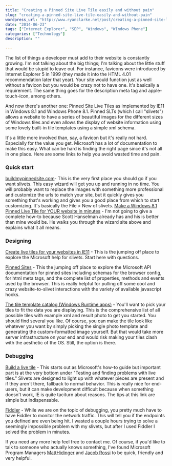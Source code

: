 ```yaml
---
title: "Creating a Pinned Site Live Tile easily and without pain"
slug: "creating-a-pinned-site-live-tile-easily-and-without-pain"
wordpress_url: "http://www.ryanclarke.net/post/creating-a-pinned-site-live-tile-easily-and-without-pain/"
date: "2014-06-23"
tags: ["Internet Explorer", "SEP", "Windows", "WIndows Phone"]
categories: ["Technology"]
description: ""

---
```


The list of things a developer must add to their website is constantly growing. I'm not talking about the big things; I'm talking about the little stuff that would be stupid to leave out. For instance, favicons were introduced by Internet Explorer 5 in 1999 (they made it into the HTML 4.01 recommendation later that year). Your site would function just as well without a favicon but you would be crazy not to have one. It's basically a requirement. The same thing goes for the description meta tag and apple-touch-icon, among others.

And now there's another one: Pinned Site Live Tiles as implemented by IE11 in Windows 8.1 and Windows Phone 8.1. Pinned SLTs (which I call "slivets") allows a website to have a series of beautiful images for the different sizes of Windows tiles and even allows the display of website information using some lovely built-in tile templates using a simple xml schema.

It's a little more involved than, say, a favicon but it's really not hard. Especially for the value you get. Microsoft has a lot of documentation to make this easy. What can be hard is finding the right page since it's not all in one place. Here are some links to help you avoid wasted time and pain.

### Quick start

[buildmypinnedsite.com](http://www.buildmypinnedsite.com "http://www.buildmypinnedsite.com")- This is the very first place you should go if you want slivets. This easy wizard will get you up and running in no time. You will probably want to replace the images with something more professional and customize the urls to match your site, but it quickly gives you something that's working and gives you a good place from which to start customizing. It's basically the File \> New of slivets. [Make a Windows 8.1 Pinned Live Tile for YOUR website in minutes](http://www.hanselman.com/blog/MakeAWindows81PinnedLiveTileForYOURWebsiteInMinutes.aspx "http://www.hanselman.com/blog/MakeAWindows81PinnedLiveTileForYOURWebsiteInMinutes.aspx") - I'm not going to give a complete how-to because Scott Hanselman already has and his is better than mine would be. He walks you through the wizard site above and explains what it all means.

### Designing

[Create live tiles for your websites in IE11](http://msdn.microsoft.com/en-us/library/ie/dn455115%28v=vs.85%29.aspx "http://msdn.microsoft.com/en-us/library/ie/dn455115%28v=vs.85%29.aspx") - This is the jumping off place to explore the Microsoft help for slivets. Start here with questions. 

[Pinned Sites](http://msdn.microsoft.com/en-us/library/ie/hh772707%28v=vs.85%29.aspx "http://msdn.microsoft.com/en-us/library/ie/hh772707%28v=vs.85%29.aspx") - This the jumping off place to explore the Microsoft API documentation for pinned sites including schemas for the browser config, for html meta tags, and the complete list of properties, methods and events used by the browser. This is really helpful for pulling off some cool and crazy website-to-slivet interactions with the variety of available javascript hooks. 

[The tile template catalog (Windows Runtime apps)](http://msdn.microsoft.com/en-us/library/ie/hh761491.aspx "http://msdn.microsoft.com/en-us/library/ie/hh761491.aspx") - You'll want to pick your tiles to fit the data you are displaying. This is the comprehensive list of all possible tiles with example xml and result photo to get you started. You should find several you like. Of course, you can make the tile look like whatever you want by simply picking the single photo template and generating the custom-formatted image yourself. But that would take more server infrastructure on your end and would risk making your tiles clash with the aesthetic of the OS. Still, the option is there.

### Debugging

[Build a live tile](http://msdn.microsoft.com/en-us/library/ie/dn439794%28v=vs.85%29.aspx "http://msdn.microsoft.com/en-us/library/ie/dn439794%28v=vs.85%29.aspx") - This starts out as Microsoft's how-to guide but important part is at the very bottom under "Testing and finding problems with live tiles." Slivets are designed to light up with whatever pieces are present and if they aren't there, fallback to normal behavior. This is really nice for end-users, but it can make development difficult because when something doesn't work, IE is quite taciturn about reasons. The tips at this link are simple but indispensable.

[Fiddler](http://www.telerik.com/fiddler "http://www.telerik.com/fiddler") - While we are on the topic of debugging, you pretty much have to have Fiddler to monitor the network traffic. This will tell you if the endpoints you defined are even being hit. I wasted a couple hours trying to solve a seemingly impossible problem with my slivets, but after I used Fiddler I solved the problem in minutes.

If you need any more help feel free to contact me. Of course, if you'd like to talk to someone who actually knows something, I've found Microsoft Program Managers [MattHidinger](https://twitter.com/MattHidinger "Twitter @MattHidinger") and [Jacob Rossi](https://twitter.com/jacobrossi "Twitter @jacobrossi") to be quick, friendly and very helpful.

